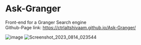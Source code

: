 # Ask-Granger
Front-end for a Granger Search engine <br>
Github-Page link: https://ctrlaltshivaam.github.io/Ask-Granger/


![image](https://github.com/CtrlAltShivaam/Ask-Granger/assets/64611917/0be76ab3-6090-4fef-a4c3-3d01470249a2)
![Screenshot_2023_0814_023544](https://github.com/CtrlAltShivaam/Ask-Granger/assets/64611917/697d28c2-3a1e-49ae-86f0-dd52f5204c7f)
